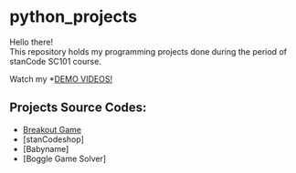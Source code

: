 # python_projects
Hello there!\
This repository holds my programming projects done during the period of stanCode SC101 course.

Watch my *[DEMO VIDEOS!](https://www.facebook.com/100003148183695/videos/3889284381186463/)

## Projects Source Codes:
* [Breakout Game]()
* [stanCodeshop]
* [Babyname]
* [Boggle Game Solver]

